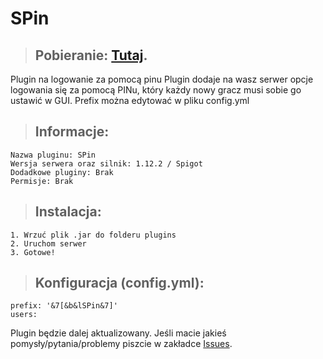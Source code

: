 # SPin
>## Pobieranie: [Tutaj](https://github.com/SopelPL/SPin/releases/).
Plugin na logowanie za pomocą pinu
Plugin dodaje na wasz serwer opcje logowania się za pomocą PINu, który każdy nowy gracz musi sobie go ustawić w GUI. Prefix można edytować w pliku config.yml
>## Informacje:
```
Nazwa pluginu: SPin
Wersja serwera oraz silnik: 1.12.2 / Spigot
Dodadkowe pluginy: Brak
Permisje: Brak
```

>## Instalacja:
```
1. Wrzuć plik .jar do folderu plugins
2. Uruchom serwer
3. Gotowe!
```
>## Konfiguracja (config.yml):
```
prefix: '&7[&b&lSPin&7]'
users:
```
Plugin będzie dalej aktualizowany. Jeśli macie jakieś pomysły/pytania/problemy piszcie w zakładce [Issues](https://github.com/SopelPL/SPin/issues/).

